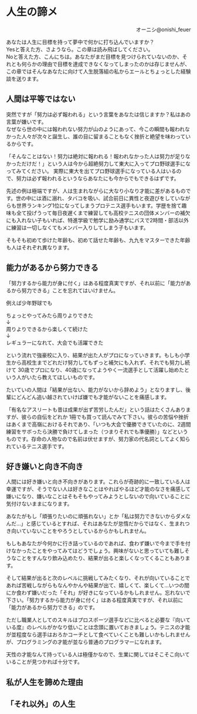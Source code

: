 # 人生の諦メ

<div style="text-align: right;">
オーニシ@onishi_feuer
</div>

あなたは人生に目標を持って夢中で何かに打ち込んでいますか？<br>
Yesと答えた方、さようなら。この章は読み飛ばしてください。<br>
Noと答えた方、こんにちは。あなたがまだ目標を見つけられていないのか、それとも何らかの理由で目標を達成できなくなってしまったのかは存じませんが、この章ではそんなあなたに向けて人生脱落組の私からエールとちょっとした経験談を送ります。

## 人間は平等ではない

突然ですが「努力は必ず報われる」という言葉をあなたは信じますか？私はあの言葉が嫌いです。<br>
なぜなら世の中には報われない努力が山のようにあって、今この瞬間も報われなかった人々が次々と誕生し、誰の目に留まることもなく挫折と絶望を味わっているからです。<br>

「そんなことはない！努力は絶対に報われる！報われなかった人は努力が足りなかっただけだ！」という人は今から超絶努力して東大に入ってプロ野球選手になってみてください。
実際に東大を出てプロ野球選手になっている人はいるので、努力は必ず報われるというならあなたにも今からでもできるはずです。

先述の例は極端ですが、人は生まれながらに大なり小なり才能に差があるものです。世の中には酒に溺れ、タバコを吸い、試合前日に異性と夜遊びをしていながらも世界ランキング1位になってしまうプロテニス選手もいます。学歴を捨て趣味も全て投げうって毎日夜遅くまで練習しても高校テニスの団体メンバーの補欠にも入れない子もいれば、特進学級で勉学に励み通学にバスで2時間・部活以外に練習は一切しなくてもメンバー入りしてしまう子もいます。

そもそも初めて歩けた年齢も、初めて話せた年齢も、九九をマスターできた年齢も人はそれぞれ異なります。

## 能力があるから努力できる

「努力するから能力が身に付く」はある程度真実ですが、それ以前に「能力があるから努力できる」ことを忘れてはいけません。

例えば少年野球でも

ちょっとやってみたら周りよりできた<br>
↓<br>
周りよりできるから楽しくて続けた<br>
↓<br>
レギュラーになれて、大会でも活躍できた<br>

という流れで強豪校に入り、結果が出た人がプロになっていきます。もしも小学生から高校生までどれだけ努力してもずっと補欠にも入れず、それでも努力し続けて 30歳でプロになり、40歳になってようやく一流選手として活躍し始めたという人がいたら教えてほしいものです。

たいていの人間は「結果が出ない、能力がないから辞めよう」となりますし、後輩にどんどん追い越されていけば嫌でも才能がないことを痛感します。

「有名なアスリートも昔は成果が出ず苦労したんだ」という話はたくさんありますが、彼らの自伝をどれか 1冊でも買って読んでみて下さい。彼らの苦悩や挫折はあくまで高嶺におけるそれであり、「いつも大会で優勝できていたのに、2週間練習をサボったら決勝で負けてしまった（つまりそれでも準優勝）」などというものです。存命の人物なので名前は伏せますが、努力家の代名詞としてよく知られているテニス選手です。

## 好き嫌いと向き不向き

人間には好き嫌いと向き不向きがあります。これらが奇跡的に一致している人は幸運ですが、そうでない人は好きなことはやればやるほど才能のなさを痛感して嫌いになり、嫌いなことはそもそもやってみようとしないので向いていることに気付けないままになります。

あなたがもし「頑張りたいのに頑張れない」とか「私は努力できないからダメなんだ…」と感じているとすれば、それはあなたが怠惰だからではなく、生まれつき向いていないことをやろうとしているからかもしれません。

もしもあなたが今何かに行き詰っているのであれば、食わず嫌いで今まで手を付けなかったことをやってみてはどうでしょう。興味がないと思っていても難しそうなことをすんなり飲み込めたり、結果が出ると楽しくなってくることもあります。

そして結果が出ると次のレベルに挑戦してみたくなり、それが向いていることであれば苦戦しながらもなんやかんや結果が出て、嬉しくて、楽しくて…いつの間にか食わず嫌いだった「それ」が好きになっているかもしれません。忘れないで下さい。「努力するから能力が身に付く」はある程度真実ですが、それ以前に「能力があるから努力できる」のです。

ただし職業人としてのスキルはプロスポーツ選手などに比べると必要な『向いている度』のレベルがかなり低いことは念頭に置いておきましょう。テニスの才能が並程度なら選手はおろかコーチとして食べていくことも難しいかもしれませんが、プログラミングの才能が並なら普通のプログラマーになれます。

天性の才能なんて持っている人は極僅かなので、生業に関してはそこそこ向いていることが見つかれば十分です。

## 私が人生を諦めた理由


## 「それ以外」の人生

